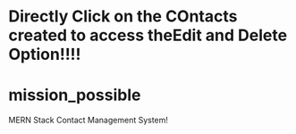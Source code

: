 # Directly Click on the COntacts created to access theEdit and Delete Option!!!!
# mission_possible
MERN Stack Contact Management System!
